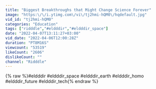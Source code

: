 ```yaml
---
title: "Biggest Breakthroughs that Might Change Science Forever"
image: "https:\/\/i.ytimg.com\/vi\/tj2hmi-hQM0\/hqdefault.jpg"
vid_id: "tj2hmi-hQM0"
categories: "Education"
tags: ["ridddle","#eldddir","#eldddir_space"]
date: "2022-04-07T13:11:27+03:00"
vid_date: "2022-04-06T12:00:28Z"
duration: "PT8M16S"
viewcount: "53519"
likeCount: "2606"
dislikeCount: ""
channel: "Ridddle"
---
```

{% raw %}#eldddir #eldddir_space #eldddir_earth #eldddir_homo  #eldddir_future #eldddir_tech{% endraw %}
